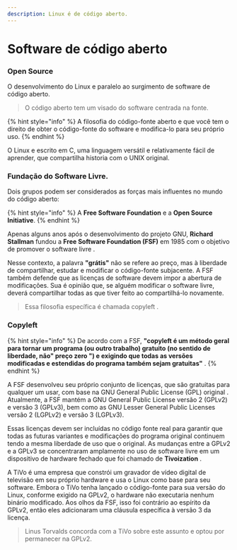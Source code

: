 ```yaml
---
description: Linux é de código aberto.
---
```


# Software de código aberto

### Open Source

O desenvolvimento do Linux e paralelo ao surgimento de software de código aberto.&#x20;

> O código aberto tem um visado do software centrada na fonte.

{% hint style="info" %}
A filosofia do código-fonte aberto e que você tem o direito de obter o código-fonte do software e modifica-lo para seu próprio uso.
{% endhint %}

O Linux e escrito em C, uma linguagem versátil e relativamente fácil de aprender, que compartilha historia com o UNIX original.

### Fundação do Software Livre.

Dois grupos podem ser considerados as forças mais influentes no mundo do código aberto:&#x20;

{% hint style="info" %}
A **Free Software Foundation** e a **Open Source Initiative**.&#x20;
{% endhint %}

Apenas alguns anos após o desenvolvimento do projeto GNU, **Richard Stallman** fundou a **Free Software Foundation (FSF)** em 1985 com o objetivo de promover o software livre .

Nesse contexto, a palavra **"grátis"** não se refere ao preço, mas à liberdade de compartilhar, estudar e modificar o código-fonte subjacente.  A FSF também defende que as licenças de software devem impor a abertura de modificações. Sua é opinião que, se alguém modificar o software livre, deverá compartilhar todas as que tiver feito ao compartilhá-lo novamente.&#x20;

> Essa filosofia específica é chamada copyleft .

### Copyleft &#x20;

{% hint style="info" %}
De acordo com a FSF, **"copyleft é um método geral para tornar um programa (ou outro trabalho) gratuito (no sentido de liberdade, não" preço zero ") e exigindo que todas as versões modificadas e estendidas do programa também sejam gratuitas"** .
{% endhint %}

A FSF desenvolveu seu próprio conjunto de licenças, que são gratuitas para qualquer um usar, com base na GNU General Public License (GPL) original . Atualmente, a FSF mantém a GNU General Public License versão 2 (GPLv2) e versão 3 (GPLv3), bem como as GNU Lesser General Public Licenses versão 2 (LGPLv2) e versão 3 (LGPLv3).

Essas licenças devem ser incluídas no código fonte real para garantir que todas as futuras variantes e modificações do programa original continuem tendo a mesma liberdade de uso que o original. As mudanças entre a GPLv2 e a GPLv3 se concentraram amplamente no uso de software livre em um dispositivo de hardware fechado que foi chamado de **Tivoization** .&#x20;

A TiVo é uma empresa que constrói um gravador de vídeo digital de televisão em seu próprio hardware e usa o Linux como base para seu software. Embora o TiVo tenha lançado o código-fonte para sua versão do Linux, conforme exigido na GPLv2, o hardware não executaria nenhum binário modificado. Aos olhos da FSF, isso foi contrário ao espírito da GPLv2, então eles adicionaram uma cláusula específica à versão 3 da licença.&#x20;

> Linus Torvalds concorda com a TiVo sobre este assunto e optou por permanecer na GPLv2.
